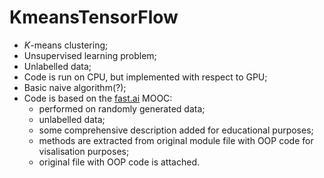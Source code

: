 # KmeansTensorFlow
- *K*-means clustering;
- Unsupervised learning problem;
- Unlabelled data;
- Code is run on CPU, but implemented with respect to GPU;
- Basic naive algorithm(?);
- Code is based on the [fast.ai](https://github.com/fastai) MOOC: 
    - performed on randomly generated data;
    - unlabelled data;
    - some comprehensive description added for educational purposes;
    - methods are extracted from original module file with OOP code for visalisation purposes; 
    - original file with OOP code is attached.
